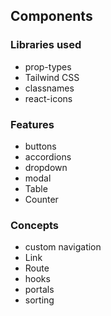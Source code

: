 ## Components

### Libraries used
- prop-types
- Tailwind CSS
- classnames
- react-icons

### Features
- buttons
- accordions
- dropdown
- modal
- Table
- Counter

### Concepts
- custom navigation
- Link
- Route
- hooks
- portals
- sorting